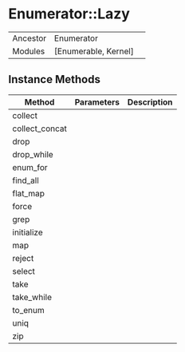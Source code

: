 # Enumerator::Lazy
|  |  |  |
| --- | --- | --- |
| Ancestor | Enumerator |
| Modules | [Enumerable, Kernel] |


## Instance Methods

| Method | Parameters | Description |
| --- | --- | --- |
| collect |  |  |
| collect_concat |  |  |
| drop |  |  |
| drop_while |  |  |
| enum_for |  |  |
| find_all |  |  |
| flat_map |  |  |
| force |  |  |
| grep |  |  |
| initialize |  |  |
| map |  |  |
| reject |  |  |
| select |  |  |
| take |  |  |
| take_while |  |  |
| to_enum |  |  |
| uniq |  |  |
| zip |  |  |

